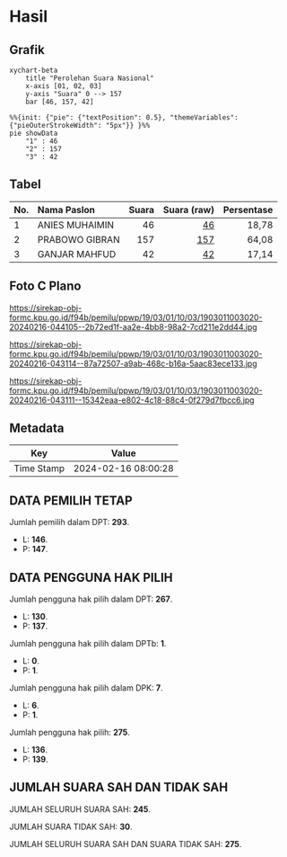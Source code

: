 # Hasil

## Grafik

```mermaid
xychart-beta
    title "Perolehan Suara Nasional"
    x-axis [01, 02, 03]
    y-axis "Suara" 0 --> 157
    bar [46, 157, 42]
```

```mermaid
%%{init: {"pie": {"textPosition": 0.5}, "themeVariables": {"pieOuterStrokeWidth": "5px"}} }%%
pie showData
    "1" : 46
    "2" : 157
    "3" : 42
```

## Tabel

| No. | Nama Paslon    | Suara | Suara (raw) | Persentase |
|:--- |:-------------- | -----:| -----------:| ----------:|
| 1   | ANIES MUHAIMIN | 46    | [46][p-1]   | 18,78      |
| 2   | PRABOWO GIBRAN | 157   | [157][p-2]  | 64,08      |
| 3   | GANJAR MAHFUD  | 42    | [42][p-3]   | 17,14      |


[p-1]: https://github.com/gigit-pemilu/pemilu-2024/blob/main/pilpres/hitung-suara/sub/19-kepulauan-bangka-belitung/sub/03-bangka-selatan/sub/01-toboali/sub/1003-tanjung-ketapang/sub/020-tps/sub/paslon-1.txt
[p-2]: https://github.com/gigit-pemilu/pemilu-2024/blob/main/pilpres/hitung-suara/sub/19-kepulauan-bangka-belitung/sub/03-bangka-selatan/sub/01-toboali/sub/1003-tanjung-ketapang/sub/020-tps/sub/paslon-2.txt
[p-3]: https://github.com/gigit-pemilu/pemilu-2024/blob/main/pilpres/hitung-suara/sub/19-kepulauan-bangka-belitung/sub/03-bangka-selatan/sub/01-toboali/sub/1003-tanjung-ketapang/sub/020-tps/sub/paslon-3.txt

## Foto C Plano

https://sirekap-obj-formc.kpu.go.id/f94b/pemilu/ppwp/19/03/01/10/03/1903011003020-20240216-044105--2b72ed1f-aa2e-4bb8-98a2-7cd211e2dd44.jpg

https://sirekap-obj-formc.kpu.go.id/f94b/pemilu/ppwp/19/03/01/10/03/1903011003020-20240216-043114--87a72507-a9ab-468c-b16a-5aac83ece133.jpg

https://sirekap-obj-formc.kpu.go.id/f94b/pemilu/ppwp/19/03/01/10/03/1903011003020-20240216-043111--15342eaa-e802-4c18-88c4-0f279d7fbcc6.jpg


## Metadata

| Key        | Value               |
| ---------- | ------------------- |
| Time Stamp | 2024-02-16 08:00:28 |


## DATA PEMILIH TETAP

Jumlah pemilih dalam DPT: **293**.
 * L: **146**.
 * P: **147**.

## DATA PENGGUNA HAK PILIH

Jumlah pengguna hak pilih dalam DPT: **267**.
 * L: **130**.
 * P: **137**.

Jumlah pengguna hak pilih dalam DPTb: **1**.
 * L: **0**.
 * P: **1**.

Jumlah pengguna hak pilih dalam DPK: **7**.
 * L: **6**.
 * P: **1**.

Jumlah pengguna hak pilih: **275**.
 * L: **136**.
 * P: **139**.

## JUMLAH SUARA SAH DAN TIDAK SAH

JUMLAH SELURUH SUARA SAH: **245**.

JUMLAH SUARA TIDAK SAH: **30**.

JUMLAH SELURUH SUARA SAH DAN SUARA TIDAK SAH: **275**.


